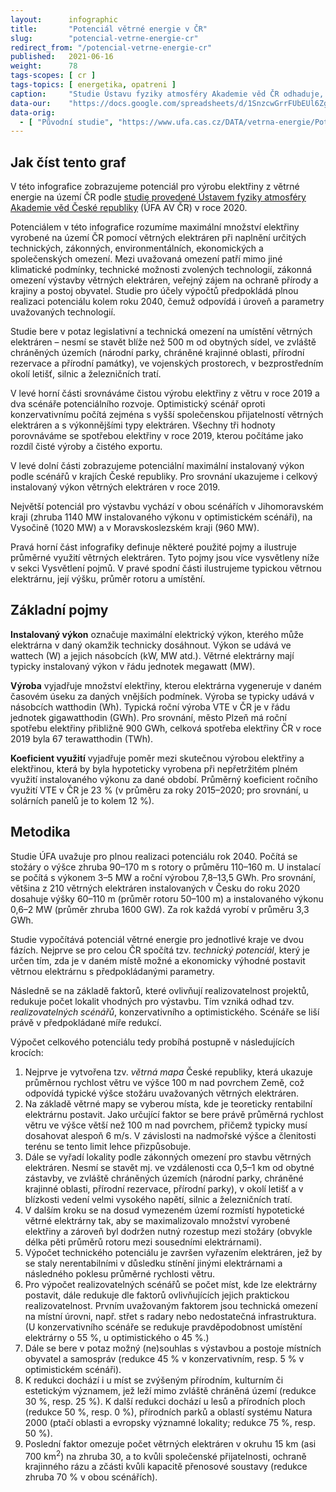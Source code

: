 ```yaml
---
layout:      infographic
title:       "Potenciál větrné energie v ČR"
slug:        "potencial-vetrne-energie-cr"
redirect_from: "/potencial-vetrne-energie-cr"
published:   2021-06-16
weight:      78
tags-scopes: [ cr ]
tags-topics: [ energetika, opatreni ]
caption:     "Studie Ústavu fyziky atmosféry Akademie věd ČR odhaduje, že větrné elektrárny by kolem roku 2040 mohly na území Česka vyrábět až 18,8 TWh elektřiny, což by odpovídalo pokrytí zhruba 28 % spotřeby země v roce 2019."
data-our:    "https://docs.google.com/spreadsheets/d/1SnzcwGrrFUbEUl6Zg7WilwPmeaZcjUvdh53ItkW8Yp0/edit#gid=0"
data-orig:
  - [ "Původní studie", "https://www.ufa.cas.cz/DATA/vetrna-energie/Potencial_vetrne_energie_2020.pdf" ]
---
```


## Jak číst tento graf

V této infografice zobrazujeme potenciál pro výrobu elektřiny z větrné energie na území ČR podle [studie provedené Ústavem fyziky atmosféry Akademie věd České republiky](https://www.ufa.cas.cz/DATA/vetrna-energie/Potencial_vetrne_energie_2020.pdf) (ÚFA AV ČR) v roce 2020.

Potenciálem v této infografice rozumíme maximální množství elektřiny vyrobené na území ČR pomocí větrných elektráren při naplnění určitých technických, zákonných, environmentálních, ekonomických a společenských omezení. Mezi uvažovaná omezení patří mimo jiné klimatické podmínky, technické možnosti zvolených technologií, zákonná omezení výstavby větrných elektráren, veřejný zájem na ochraně přírody a krajiny a postoj obyvatel. Studie pro účely výpočtů předpokládá plnou realizaci potenciálu kolem roku 2040, čemuž odpovídá i úroveň a parametry uvažovaných technologií.

Studie bere v potaz legislativní a technická omezení na umístění větrných elektráren – nesmí se stavět blíže než 500 m od obytných sídel, ve zvláště chráněných územích (národní parky, chráněné krajinné oblasti, přírodní rezervace a přírodní památky), ve vojenských prostorech, v bezprostředním okolí letišť, silnic a železničních tratí.

V levé horní části srovnáváme čistou výrobu elektřiny z větru v roce 2019 a dva scénáře potenciálního rozvoje. Optimistický scénář oproti konzervativnímu počítá zejména s vyšší společenskou přijatelností větrných elektráren a s výkonnějšími typy elektráren. Všechny tři hodnoty porovnáváme se spotřebou elektřiny v roce 2019, kterou počítáme jako rozdíl čisté výroby a čistého exportu.

V levé dolní části zobrazujeme potenciální maximální instalovaný výkon podle scénářů v krajích České republiky. Pro srovnání ukazujeme i celkový instalovaný výkon větrných elektráren v roce 2019.

Největší potenciál pro výstavbu vychází v obou scénářích v Jihomoravském kraji (zhruba 1140 MW instalovaného výkonu v optimistickém scénáři), na Vysočině (1020 MW) a v Moravskoslezském kraji (960 MW).

Pravá horní část infografiky definuje některé použité pojmy a ilustruje průměrné využití větrných elektráren. Tyto pojmy jsou více vysvětleny níže v sekci Vysvětlení pojmů. V pravé spodní části ilustrujeme typickou větrnou elektrárnu, její výšku, průměr rotoru a umístění.

## Základní pojmy

**Instalovaný výkon** označuje maximální elektrický výkon, kterého může elektrárna v daný okamžik technicky dosáhnout. Výkon se udává ve <glossary id="w">wattech (W)</glossary> a jejich násobcích (kW, MW atd.). Větrné elektrárny mají typicky instalovaný výkon v řádu jednotek megawatt (MW).

**Výroba** vyjadřuje množství elektřiny, kterou elektrárna vygeneruje v daném časovém úseku za daných vnějších podmínek. Výroba se typicky udává v násobcích watthodin (Wh). Typická roční výroba VTE v ČR je v řádu jednotek gigawatthodin (GWh). Pro srovnání, město Plzeň má roční spotřebu elektřiny přibližně 900 GWh, celková spotřeba elektřiny ČR v roce 2019 byla 67 terawatthodin (TWh).

**Koeficient využití** vyjadřuje poměr mezi skutečnou výrobou elektřiny a elektřinou, která by byla hypoteticky vyrobena při nepřetržitém plném využití instalovaného výkonu za dané období. Průměrný koeficient ročního využití VTE v ČR je 23 % (v průměru za roky 2015–2020; pro srovnání, u solárních panelů je to kolem 12 %).

## Metodika

Studie ÚFA uvažuje pro plnou realizaci potenciálu rok 2040. Počítá se stožáry o výšce zhruba 90–170 m s rotory o průměru 110–160 m. U instalací se počítá s výkonem 3–5 MW a roční výrobou 7,8–13,5 GWh. Pro srovnání, většina z 210 větrných elektráren instalovaných v Česku do roku 2020 dosahuje výšky 60–110 m (průměr rotoru 50–100 m) a instalovaného výkonu 0,6–2 MW (průměr zhruba 1600 GW). Za rok každá vyrobí v průměru 3,3 GWh.

Studie vypočítává potenciál větrné energie pro jednotlivé kraje ve dvou fázích. Nejprve se pro celou ČR spočítá tzv. *technický potenciál*, který je určen tím, zda je v daném místě možné a ekonomicky výhodné postavit větrnou elektrárnu s předpokládanými parametry.

Následně se na základě faktorů, které ovlivňují realizovatelnost projektů, redukuje počet lokalit vhodných pro výstavbu. Tím vzniká odhad tzv. *realizovatelných scénářů*, konzervativního a optimistického. Scénáře se liší právě v předpokládané míře redukcí.

Výpočet celkového potenciálu tedy probíhá postupně v následujících krocích:

1. Nejprve je vytvořena tzv. *větrná mapa* České republiky, která ukazuje průměrnou rychlost větru ve výšce 100 m nad povrchem Země, což odpovídá typické výšce stožáru uvažovaných větrných elektráren.
2. Na základě větrné mapy se vyberou místa, kde je teoreticky rentabilní elektrárnu postavit. Jako určující faktor se bere právě průměrná rychlost větru ve výšce větší než 100 m nad povrchem, přičemž typicky musí dosahovat alespoň 6 m/s. V závislosti na nadmořské výšce a členitosti terénu se tento limit lehce přizpůsobuje.
3. Dále se vyřadí lokality podle zákonných omezení pro stavbu větrných elektráren. Nesmí se stavět mj. ve vzdálenosti cca 0,5–1 km od obytné zástavby, ve zvláště chráněných územích (národní parky, chráněné krajinné oblasti, přírodní rezervace, přírodní parky), v okolí letišť a v blízkosti vedení velmi vysokého napětí, silnic a železničních tratí.
4. V dalším kroku se na dosud vymezeném území rozmístí hypotetické větrné elektrárny tak, aby se maximalizovalo množství vyrobené elektřiny a zároveň byl dodržen nutný rozestup mezi stožáry (obvykle délka pěti průměrů rotoru mezi sousedními elektrárnami).
5. Výpočet technického potenciálu je završen vyřazením elektráren, jež by se staly nerentabilními v důsledku stínění jinými elektrárnami a následného poklesu průměrné rychlosti větru.
6. Pro výpočet realizovatelných scénářů se počet míst, kde lze elektrárny postavit, dále redukuje dle faktorů ovlivňujících jejich praktickou realizovatelnost. Prvním uvažovaným faktorem jsou technická omezení na místní úrovni, např. střet s radary nebo nedostatečná infrastruktura. (U konzervativního scénáře se redukuje pravděpodobnost umístění elektrárny o 55 %, u optimistického o 45 %.)
7. Dále se bere v potaz možný (ne)souhlas s výstavbou a postoje místních obyvatel a samospráv (redukce 45 % v konzervativním, resp. 5 % v optimistickém scénáři).
8. K redukci dochází i u míst se zvýšeným přírodním, kulturním či estetickým významem, jež leží mimo zvláště chráněná území (redukce 30 %, resp. 25 %). K další redukci dochází u lesů a přírodních ploch (redukce 50 %, resp. 0 %), přírodních parků a oblastí systému Natura 2000 (ptačí oblasti a evropsky významné lokality; redukce 75 %, resp. 50 %).
9. Poslední faktor omezuje počet větrných elektráren v okruhu 15 km (asi 700 km<sup>2</sup>) na zhruba 30, a to kvůli společenské přijatelnosti, ochraně krajinného rázu a zčásti kvůli kapacitě přenosové soustavy (redukce zhruba 70 % v obou scénářích).
